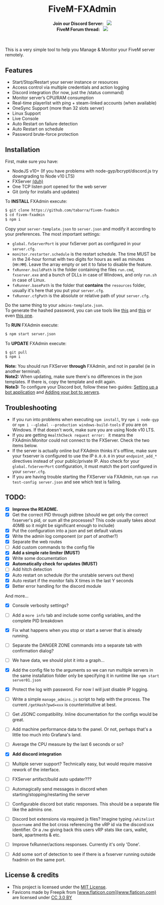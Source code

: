 <p align="center">
	<h1 align="center">
		FiveM-FXAdmin
	</h1>
	<h4 align="center">
		Join our Discord Server: &nbsp; <a href="https://discord.gg/f3TsfvD"><img src="https://discordapp.com/api/guilds/577993482761928734/widget.png?style=shield"></img></a> <br/>
		FiveM Forum thread: &nbsp; <a href="https://discord.gg/vFXqGXg"><img src="https://img.shields.io/badge/dynamic/json.svg?color=green&label=FXAdmin&query=views&suffix=%20views&url=https%3A%2F%2Fforum.fivem.net%2Ft%2F530475.json"></img></a>
	</h4>
</p>

<br/>

This is a very simple tool to help you Manage & Monitor your FiveM server remotely.  

## Features
- Start/Stop/Restart your server instance or resources
- Access control via multiple credentials and action logging
- Discord integration (for now, just the /status command)
- Monitor server’s CPU/RAM consumption
- Real-time playerlist with ping + steam-linked accounts (when available)
- OneSync Support (more than 32 slots server)
- Linux Support
- Live Console
- Auto Restart on failure detection
- Auto Restart on schedule
- Password brute-force protection


## Installation
First, make sure you have:
- NodeJS v10+ (If you have problems with node-gyp/bcrypt/discord.js try downgrading to Node v10 LTS)
- FXServer [(duh)](https://runtime.fivem.net/artifacts/fivem/)
- One TCP listen port opened for the web server
- Git (only for installs and updates)

To **INSTALL** FXAdmin execute:
```bash
$ git clone https://github.com/tabarra/fivem-fxadmin
$ cd fivem-fxadmin
$ npm i
```
Copy your `server-template.json` to `server.json` and modify it according to your preferences. The most important settings:  
- `global.fxServerPort` is your fxServer port as configured in your `server.cfg`.
- `monitor.restarter.schedule` is the restart schedule. The time MUST be in the 24-hour format with two digits for hours as well as minutes (`HH:MM`). Leave the array empty or set it to false to disable the feature.
- `fxRunner.buildPath` is the folder containing the files `run.cmd`, `fxserver.exe` and a bunch of DLLs in case of Windows, and only `run.sh` in case of Linux.
- `fxRunner.basePath` is the folder that **contains** the `resources` folder, usually it's here that you put your `server.cfg`.
- `fxRunner.cfgPath` is the absolute or relative path of your `server.cfg`.

Do the same thing to your `admins-template.json`.  
To generate the hashed password, you can use tools like [this](https://www.browserling.com/tools/bcrypt) and [this](https://bcrypt-generator.com) or even [this one](https://passwordhashing.com/BCrypt).  
  
To **RUN** FXAdmin execute:
```bash
$ npm start server.json
```

To **UPDATE** FXAdmin execute:
```bash
$ git pull
$ npm i
```

**Note:** You should run FXServer **through** FXAdmin, and not in parallel (ie in another terminal).  
**Note2:** When updating, make sure there's no differences in the json templates. If there is, copy the template and edit again.  
**Note3:** To configure your Discord bot, follow these two guides:  [Setting up a bot application](https://discordjs.guide/preparations/setting-up-a-bot-application.html) and [Adding your bot to servers](https://discordjs.guide/preparations/adding-your-bot-to-servers.html).  


## Troubleshooting
- If you run into problems when executing `npm install`, try `npm i node-gyp` or `npm i --global --production windows-build-tools` if you are on Windows. If that doesn't work, make sure you are using Node v10 LTS.
- If you are getting `HealthCheck request error: ` it means the FXAdmin:Monitor could not connect to the FXServer. Check the two items below.
- If the server is actually online but FXAdmin thinks it's offline, make sure your fxserver is configured to use the IP `0.0.0.0` in your `endpoint_add_*` directives instead of your public/private IP. Also check for your `global.fxServerPort` configuration, it must match the port configured in your `server.cfg`.
- If you are having trouble starting the FXServer via FXAdmin, run `npm run test-config server.json` and see which test is failing.


## TODO:
- [x] **Improve the README.**
- [x] Get the correct PID through pidtree (should we get only the correct fxserver's pid, or sum all the processes? This code usually takes about 40MB so it might be significant enough to include)
- [x] Put the configuration into a json and set default values
- [x] Write the admin log component (or part of another?)
- [x] Separate the web routes
- [ ] Add custom commands to the config file
- [x] **Add a simple rate limiter (MUST)**
- [x] Write some documentation
- [x] **Automatically check for updates (MUST)**
- [ ] Add hitch detection
- [x] Auto restart on schedule (for the unstable servers out there)
- [x] Auto restart if the monitor fails X times in the last Y seconds 
- [x] Better error handling for the discord module

And more...
- [x] Console verbosity settings?
- [ ] Add a `more info` tab and include some config variables, and the complete PID breakdown
- [x] Fix what happens when you stop or start a server that is already running.
- [ ] Separate the DANGER ZONE commands into a separate tab with confirmation dialog?
- [ ] We have data, we should plot it into a graph...
- [x] Add the config file to the arguments so we can run multiple servers in the same installation folder only be specifying it in runtime like `npm start server01.json`
- [x] Protect the log with password. For now I will just disable IP logging.
- [ ] Write a simple `manage_admins.js` script to help with the process. The current `/getHash?pwd=xxx` is counterintuitive at best.
- [ ] Get JSONC compatibility. Inline documentation for the configs would be great.
- [ ] Add machine performance data to the panel. Or not, perhaps that's a little too much into Grafana's land.
- [ ] Average the CPU measure by the last 6 seconds or so?
- [x] **Add discord integration**
- [ ] Multiple server support? Technically easy, but would require massive rework of the interface.
- [ ] FXServer artifact/build auto updater???
- [ ] Automagically send messages in discord when starting/stopping/restarting the server
- [ ] Configurable discord bot static responses. This should be a separate file like the admins one.
- [ ] Discord bot extensions via required js files? Imagine typing `/whitelist @username` and the bot cross referencing the vRP id via the discord:xxx identifier. Or a `/me` giving back this users vRP stats like cars, wallet, bank, apartments & etc.
- [ ] Improve fxRunner/actions responses. Currently it's only 'Done'.
- [ ] Add some sort of detection to see if there is a fxserver running outside fxadmin on the same port.


## License & credits
- This project is licensed under the [MIT License](https://github.com/tabarra/fivem-fxadmin/blob/master/LICENSE).
- Favicons made by Freepik from [www.flaticon.com](www.flaticon.com) are licensed under [CC 3.0 BY](http://creativecommons.org/licenses/by/3.0/)
